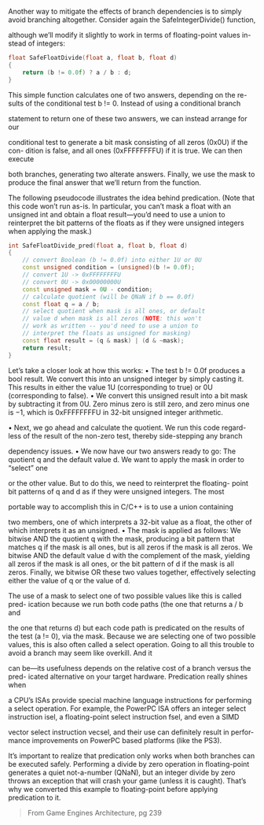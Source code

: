 Another way to mitigate the effects of branch dependencies is to simply avoid
branching altogether. Consider again the SafeIntegerDivide() function,

although we’ll modify it slightly to work in terms of floating-point values in-
stead of integers:

```c++
float SafeFloatDivide(float a, float b, float d)
{
	return (b != 0.0f) ? a / b : d;
}
```

This simple function calculates one of two answers, depending on the re-
sults of the conditional test b != 0. Instead of using a conditional branch

statement to return one of these two answers, we can instead arrange for our

conditional test to generate a bit mask consisting of all zeros (0x0U) if the con-
dition is false, and all ones (0xFFFFFFFFU) if it is true. We can then execute

both branches, generating two alterate answers. Finally, we use the mask to
produce the final answer that we’ll return from the function.



The following pseudocode illustrates the idea behind predication. (Note
that this code won’t run as-is. In particular, you can’t mask a float with
an unsigned int and obtain a float result—you’d need to use a union to
reinterpret the bit patterns of the floats as if they were unsigned integers
when applying the mask.)

```c++
int SafeFloatDivide_pred(float a, float b, float d)
{
    // convert Boolean (b != 0.0f) into either 1U or 0U
    const unsigned condition = (unsigned)(b != 0.0f);
    // convert 1U -> 0xFFFFFFFFU
    // convert 0U -> 0x00000000U
    const unsigned mask = 0U - condition;
    // calculate quotient (will be QNaN if b == 0.0f)
    const float q = a / b;
    // select quotient when mask is all ones, or default
    // value d when mask is all zeros (NOTE: this won't
    // work as written -- you'd need to use a union to
    // interpret the floats as unsigned for masking)
    const float result = (q & mask) | (d & ~mask);
    return result;
}
```

Let’s take a closer look at how this works:
• The test b != 0.0f produces a bool result. We convert this into an
unsigned integer by simply casting it. This results in either the value
1U (corresponding to true) or 0U (corresponding to false).
• We convert this unsigned result into a bit mask by subtracting it from
0U. Zero minus zero is still zero, and zero minus one is −1, which is
0xFFFFFFFFU in 32-bit unsigned integer arithmetic.

• Next, we go ahead and calculate the quotient. We run this code regard-
less of the result of the non-zero test, thereby side-stepping any branch

dependency issues.
• We now have our two answers ready to go: The quotient q and the
default value d. We want to apply the mask in order to “select” one

or the other value. But to do this, we need to reinterpret the floating-
point bit patterns of q and d as if they were unsigned integers. The most

portable way to accomplish this in C/C++ is to use a union containing

two members, one of which interprets a 32-bit value as a float, the
other of which interprets it as an unsigned.
• The mask is applied as follows: We bitwise AND the quotient q with the
mask, producing a bit pattern that matches q if the mask is all ones, but
is all zeros if the mask is all zeros. We bitwise AND the default value
d with the complement of the mask, yielding all zeros if the mask is all
ones, or the bit pattern of d if the mask is all zeros. Finally, we bitwise
OR these two values together, effectively selecting either the value of q or
the value of d.

The use of a mask to select one of two possible values like this is called pred-
ication because we run both code paths (the one that returns a / b and

the one that returns d) but each code path is predicated on the results of the
test (a != 0), via the mask. Because we are selecting one of two possible
values, this is also often called a select operation.
Going to all this trouble to avoid a branch may seem like overkill. And it

can be—its usefulness depends on the relative cost of a branch versus the pred-
icated alternative on your target hardware. Predication really shines when

a CPU’s ISAs provide special machine language instructions for performing
a select operation. For example, the PowerPC ISA offers an integer select
instruction isel, a floating-point select instruction fsel, and even a SIMD

vector select instruction vecsel, and their use can definitely result in perfor-
mance improvements on PowerPC based platforms (like the PS3).

It’s important to realize that predication only works when both branches
can be executed safely. Performing a divide by zero operation in floating-point
generates a quiet not-a-number (QNaN), but an integer divide by zero throws
an exception that will crash your game (unless it is caught). That’s why we
converted this example to floating-point before applying predication to it.

> From Game Engines Architecture, pg 239
